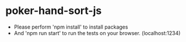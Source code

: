 # poker-hand-sort-js

- Please perform 'npm install' to install packages
- And 'npm run start' to run the tests on your browser. (localhost:1234)
